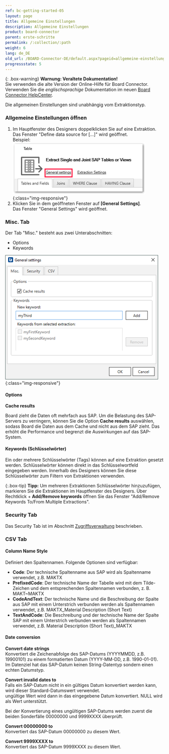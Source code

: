 ```yaml
---
ref: bc-getting-started-05
layout: page
title: Allgemeine Einstellungen
description: Allgemeine Einstellungen
product: board-connector
parent: erste-schritte
permalink: /:collection/:path
weight: 6
lang: de_DE
old_url: /BOARD-Connector-DE/default.aspx?pageid=allgemeine-einstellungen
progressstate: 5
---
```


{: .box-warning}
**Warnung: Veraltete Dokumentation!** <br>
Sie verwenden die alte Version der Online-Hilfe für Board Connector.<br>
Verwenden Sie die *englischsprachige* Dokumentation im neuen [Board Connector HelpCenter](https://helpcenter.theobald-software.com/board-connector/documentation/introduction/).

Die allgemeinen Einstellungen sind unabhängig vom Extraktionstyp.

### Allgemeine Einstellungen öffnen
1. Im Hauptfenster des Designers doppelklicken Sie auf eine Extraktion.<br>
Das Fenster "Define data source for [...]" wird geöffnet.<br>
Beispiel:
![General-Settings](/img/content/General-Settings_designer.png){:class="img-responsive"}
2. Klicken Sie in dem geöffneten Fenster auf **[General Settings]**.<br>
Das Fenster "General Settings" wird geöffnet.

### Misc. Tab

Der Tab "Misc." besteht aus zwei Unterabschnitten:
- Options
- Keywords

![General-Settings](/img/content/General-SettingsBC.png){:class="img-responsive"}

#### Options

**Cache results** 

Board zieht die Daten oft mehrfach aus SAP. Um die Belastung des SAP-Servers zu verringern, können Sie die Option **Cache results** auswählen, sodass Board die Daten aus dem Cache und nicht aus dem SAP zieht.
Das erhöht die Performance und begrenzt die Auswirkungen auf das SAP-System.

#### Keywords (Schlüsselwörter)

Ein oder mehrere Schlüsselwörter (Tags) können auf eine Extraktion gesetzt werden. 
Schlüsselwörter können direkt in das Schlüsselwortfeld eingegeben werden.
Innerhalb des Designers können Sie diese Schlüsselwörter zum Filtern von Extraktionen verwenden. 

{:.box-tip}
**Tipp:** Um mehreren Extraktionen Schlüsselwörter hinzuzufügen, markieren Sie die Extraktionen im Hauptfenster des Designers.
Über Rechtklick + **Add/Remove keywords** öffnen Sie das Fenster "Add/Remove Keywords To/From Multiple Extractions".


### Security Tab

Das Security Tab ist im Abschnitt [Zugriffsverwaltung](https://help.theobald-software.com/de/board-connector/sicherheit/zugriffsverwaltung) beschrieben. 

### CSV Tab

#### Column Name Style

Definiert den Spaltennamen. Folgende Optionen sind verfügbar: 

- **Code**: Der technische Spaltenname aus SAP wird als Spaltenname verwendet, z.B. MAKTX<br>
- **PrefixedCode**: Der technische Name der Tabelle wird mit dem Tilde-Zeichen und dem entsprechenden Spaltennamen verbunden, z. B. MAKT~MAKTX
- **CodeAndText**: Der technische Name und die Beschreibung der Spalte aus SAP mit einem Unterstrich verbunden werden als Spaltennamen verwendet, z.B. MAKTX_Material Description (Short Text)<br>
- **TextAndCode**: Die Beschreibung und der technische Name der Spalte SAP mit einem Unterstrich verbunden werden als Spaltennamen verwendet, z.B. Material Description (Short Text)_MAKTX

#### Date conversion

**Convert date strings**<br>
Konvertiert die Zeichenabfolge des SAP-Datums (YYYYMMDD, z.B. 19900101) zu einem formatierten Datum (YYYY-MM-DD, z.B. 1990-01-01). Im Datenziel hat das SAP-Datum keinen String-Datentyp sondern einen echten Datumstyp.

**Convert invalid dates to**<br>
Falls ein SAP-Datum nicht in ein gültiges Datum konvertiert werden kann, wird dieser Standard-Datumswert verwendet.<br>
ungültige Wert wird dann in das eingegebene Datum konvertiert. NULL wird als Wert unterstützt.

Bei der Konvertierung eines ungültigen SAP-Datums werden zuerst die beiden Sonderfälle 00000000 und 9999XXXX überprüft.

**Convert 00000000 to**<br>
Konvertiert das SAP-Datum 00000000 zu diesem Wert.

**Convert 9999XXXX to**<br>
Konvertiert das SAP-Datum 9999XXXX zu diesem Wert.
